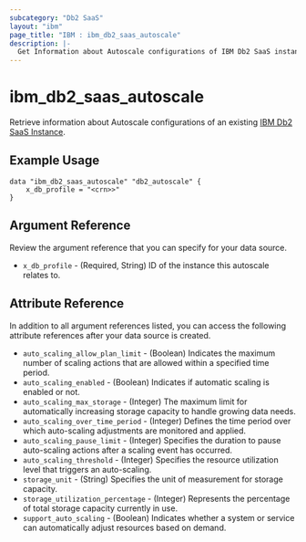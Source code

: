 ```yaml
---
subcategory: "Db2 SaaS"
layout: "ibm"
page_title: "IBM : ibm_db2_saas_autoscale"
description: |-
  Get Information about Autoscale configurations of IBM Db2 SaaS instance.
---
```


# ibm_db2_saas_autoscale

Retrieve information about Autoscale configurations of an existing [IBM Db2 SaaS Instance](https://cloud.ibm.com/docs/Db2onCloud).

## Example Usage

```hcl
data "ibm_db2_saas_autoscale" "db2_autoscale" {
    x_db_profile = "<crn>>"
}
```

## Argument Reference

Review the argument reference that you can specify for your data source.

* `x_db_profile` - (Required, String) ID of the instance this autoscale relates to.

## Attribute Reference

In addition to all argument references listed, you can access the following attribute references after your data source is created.
* `auto_scaling_allow_plan_limit` - (Boolean) Indicates the maximum number of scaling actions that are allowed within a specified time period.
* `auto_scaling_enabled` - (Boolean) Indicates if automatic scaling is enabled or not.
* `auto_scaling_max_storage` - (Integer) The maximum limit for automatically increasing storage capacity to handle growing data needs.
* `auto_scaling_over_time_period` - (Integer) Defines the time period over which auto-scaling adjustments are monitored and applied.
* `auto_scaling_pause_limit` - (Integer) Specifies the duration to pause auto-scaling actions after a scaling event has occurred.
* `auto_scaling_threshold` - (Integer) Specifies the resource utilization level that triggers an auto-scaling.
* `storage_unit` - (String) Specifies the unit of measurement for storage capacity.
* `storage_utilization_percentage` - (Integer) Represents the percentage of total storage capacity currently in use.
* `support_auto_scaling` - (Boolean) Indicates whether a system or service can automatically adjust resources based on demand.